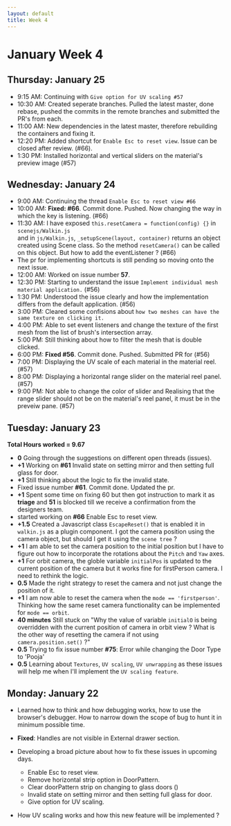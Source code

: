```yaml
---
layout: default
title: Week 4
---
```

# **January Week 4**
## **Thursday: January 25**
- 9:15  AM: Continuing with `Give option for UV scaling #57`
- 10:30 AM: Created seperate branches. Pulled the latest master, done rebase, pushed the commits in the remote branches and submitted the PR's from each.
- 11:00 AM: New dependencies in the latest master, therefore rebuilding the containers and fixing it.
- 12:20 PM: Added shortcut for `Enable Esc to reset view`. Issue can be closed after review. (#66).
- 1:30  PM: Installed horizontal and vertical sliders on the material's preview image (#57)

## **Wednesday: January 24**
- 9:00  AM:   Continuing the thread `Enable Esc to reset view #66` 
- 10:00 AM:  **Fixed: #66**. Commit done. Pushed. Now changing the way in which the key is listening. (#66)
- 11:30 AM:   I have exposed `this.resetCamera = function(config) {}` in `scenejs/Walkin.js` <br>and in `js/Walkin.js`, `_setupScene(layout, container)` returns an object created using Scene class. So the method `resetCamera()` can be called on this object. But how to add the eventListener ? (#66)
- The pr for implementing shortcuts is still pending so moving onto the next issue.
- 12:00 AM:   Worked on issue number **57**.
- 12:30 PM: Starting to understand the issue `Implement individual mesh material application.` (#56)
- 1:30  PM: Understood the issue clearly and how the implementation differs from the default application. (#56)
- 3:00  PM: Cleared some confisions about `how two meshes can have the same texture on clicking it.`
- 4:00  PM: Able to set event listeners and change the texture of the first mesh from the list of brush's intersection array.
- 5:00  PM: Still thinking about how to filter the mesh that is double clicked.
- 6:00  PM: **Fixed #56**. Commit done. Pushed. Submitted PR for (#56)
- 7:00  PM: Displaying the UV scale of each material in the material reel. (#57)
- 8:00  PM: Displaying a horizontal range slider on the material reel panel. (#57)
- 9:00  PM: Not able to change the color of slider and Realising that the range slider should not be on the material's reel panel, it must be in the preveiw pane. (#57)

## **Tuesday: January 23**
**Total Hours worked = 9.67**
- **0**   Going through the suggestions on different open threads (issues).
- **+1**  Working on **#61** Invalid state on setting mirror and then setting full glass for door.
- **+1**  Still thinking about the logic to fix the invalid state.
- Fixed issue number **#61**. Commit done. Updated the pr.
- **+1**  Spent some time on fixing 60 but then got instruction to mark it as **triage** and **51** is blocked till we receive a confirmation from the designers team.
- started working on **#66** Enable Esc to reset view.
- **+1.5**  Created a Javascript class `EscapeReset()` that is enabled it in `walkin.js` as a plugin component. I got the camera position using the camera object, but should I get it using the `scene tree` ?
- **+1**  I am able to set the camera position to the initial position but I have to figure out how to incorporate the rotations about the `Pitch` and `Yaw` axes.
- **+1** For orbit camera, the globle variable `initialPos` is updated to the current position of the camera but it works fine for firstPerson camera. I need to rethink the logic.
- **0.5**  Made the right strategy to reset the camera and not just change the position of it.
- **+1**   I am now able to reset the camera when the `mode == 'firstperson'`. Thinking how the same reset camera functionality can be implemented for `mode == orbit`.
- **40 minutes** Still stuck on "Why the value of variable `initialO` is being overridden with the current position of camera in orbit view ?
What is the other way of resetting the camera if not using `camera.position.set()` ?"
- **0.5**  Trying to fix issue number **#75**: Error while changing the Door Type to 'Pooja'
- **0.5**  Learning about `Textures`, `UV scaling`, `UV unwrapping` as these issues will help me when I'll implement the `UV scaling feature`.

## **Monday: January 22**
- Learned how to think and how debugging works, how to use the browser's debugger. How to narrow down the scope of bug to hunt it in minimum possible time.
- **Fixed**: Handles are not visible in External drawer section.
- Developing a broad picture about how to fix these issues in upcoming days.
   - Enable Esc to reset view.
   - Remove horizontal strip option in DoorPattern.
   - Clear doorPattern strip on changing to glass doors ()
   - Invalid state on setting mirror and then setting full glass for door.
   - Give option for UV scaling.
 
- How UV scaling works and how this new feature will be implemented ? 
